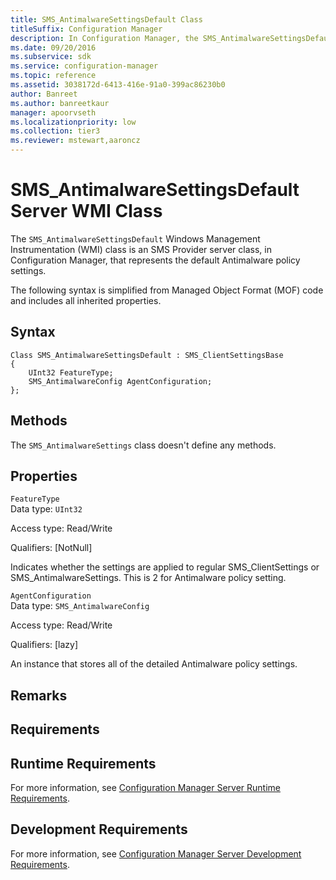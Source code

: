 ```yaml
---
title: SMS_AntimalwareSettingsDefault Class
titleSuffix: Configuration Manager
description: In Configuration Manager, the SMS_AntimalwareSettingsDefault WMI class is an SMS Provider server class that represents the default Antimalware policy settings.
ms.date: 09/20/2016
ms.subservice: sdk
ms.service: configuration-manager
ms.topic: reference
ms.assetid: 3038172d-6413-416e-91a0-399ac86230b0
author: Banreet
ms.author: banreetkaur
manager: apoorvseth
ms.localizationpriority: low
ms.collection: tier3
ms.reviewer: mstewart,aaroncz 
---
```

# SMS_AntimalwareSettingsDefault Server WMI Class
The `SMS_AntimalwareSettingsDefault` Windows Management Instrumentation (WMI) class is an SMS Provider server class, in Configuration Manager, that represents the default Antimalware policy settings.  

 The following syntax is simplified from Managed Object Format (MOF) code and includes all inherited properties.  

## Syntax  

```  
Class SMS_AntimalwareSettingsDefault : SMS_ClientSettingsBase  
{  
    UInt32 FeatureType;  
    SMS_AntimalwareConfig AgentConfiguration;  
};  
```  

## Methods  
 The `SMS_AntimalwareSettings` class doesn't define any methods.  

## Properties  
 `FeatureType`  
 Data type: `UInt32`  

 Access type: Read/Write  

 Qualifiers: [NotNull]  

 Indicates whether the settings are applied to regular SMS_ClientSettings or SMS_AntimalwareSettings. This is 2 for Antimalware policy setting.  

 `AgentConfiguration`  
 Data type: `SMS_AntimalwareConfig`  

 Access type: Read/Write  

 Qualifiers: [lazy]  

 An instance that stores all of the detailed Antimalware policy settings.  

## Remarks  

## Requirements  

## Runtime Requirements  
 For more information, see [Configuration Manager Server Runtime Requirements](../../../../../develop/core/reqs/server-runtime-requirements.md).  

## Development Requirements  
 For more information, see [Configuration Manager Server Development Requirements](../../../../../develop/core/reqs/server-development-requirements.md).
